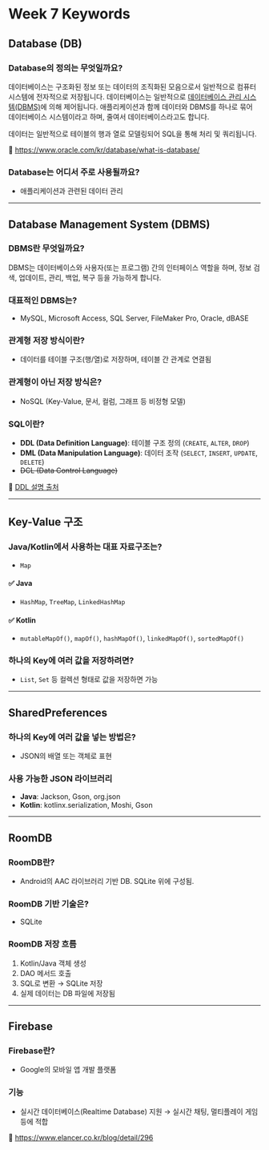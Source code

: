 
# Week 7 Keywords

## Database (DB)

### Database의 정의는 무엇일까요?

데이터베이스는 구조화된 정보 또는 데이터의 조직화된 모음으로서 일반적으로 컴퓨터 시스템에 전자적으로 저장됩니다. 데이터베이스는 일반적으로 [데이터베이스 관리 시스템(DBMS)](https://www.oracle.com/kr/database/what-is-database/#WhatIsDBMS)에 의해 제어됩니다. 애플리케이션과 함께 데이터와 DBMS를 하나로 묶어 데이터베이스 시스템이라고 하며, 줄여서 데이터베이스라고도 합니다.

데이터는 일반적으로 테이블의 행과 열로 모델링되어 SQL을 통해 처리 및 쿼리됩니다.

🔗 https://www.oracle.com/kr/database/what-is-database/

### Database는 어디서 주로 사용될까요?

- 애플리케이션과 관련된 데이터 관리

---

## Database Management System (DBMS)

### DBMS란 무엇일까요?

DBMS는 데이터베이스와 사용자(또는 프로그램) 간의 인터페이스 역할을 하며, 정보 검색, 업데이트, 관리, 백업, 복구 등을 가능하게 합니다.

### 대표적인 DBMS는?

- MySQL, Microsoft Access, SQL Server, FileMaker Pro, Oracle, dBASE

### 관계형 저장 방식이란?

- 데이터를 테이블 구조(행/열)로 저장하며, 테이블 간 관계로 연결됨

### 관계형이 아닌 저장 방식은?

- NoSQL (Key-Value, 문서, 컬럼, 그래프 등 비정형 모델)

### SQL이란?

- **DDL (Data Definition Language)**: 테이블 구조 정의 (`CREATE`, `ALTER`, `DROP`)
- **DML (Data Manipulation Language)**: 데이터 조작 (`SELECT`, `INSERT`, `UPDATE`, `DELETE`)
- ~~DCL (Data Control Language)~~

🔗 [DDL 설명 출처](https://blog.naver.com/jwyoon25/221292265261)

---

## Key-Value 구조

### Java/Kotlin에서 사용하는 대표 자료구조는?

- `Map`

#### ✅ Java
- `HashMap`, `TreeMap`, `LinkedHashMap`

#### ✅ Kotlin
- `mutableMapOf()`, `mapOf()`, `hashMapOf()`, `linkedMapOf()`, `sortedMapOf()`

### 하나의 Key에 여러 값을 저장하려면?

- `List`, `Set` 등 컬렉션 형태로 값을 저장하면 가능

---

## SharedPreferences

### 하나의 Key에 여러 값을 넣는 방법은?

- JSON의 배열 또는 객체로 표현

### 사용 가능한 JSON 라이브러리

- **Java**: Jackson, Gson, org.json
- **Kotlin**: kotlinx.serialization, Moshi, Gson

---

## RoomDB

### RoomDB란?

- Android의 AAC 라이브러리 기반 DB. SQLite 위에 구성됨.

### RoomDB 기반 기술은?

- SQLite

### RoomDB 저장 흐름

1. Kotlin/Java 객체 생성  
2. DAO 메서드 호출  
3. SQL로 변환 → SQLite 저장  
4. 실제 데이터는 DB 파일에 저장됨

---

## Firebase

### Firebase란?

- Google의 모바일 앱 개발 플랫폼

### 기능

- 실시간 데이터베이스(Realtime Database) 지원 → 실시간 채팅, 멀티플레이 게임 등에 적합

🔗 https://www.elancer.co.kr/blog/detail/296
